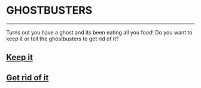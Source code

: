 # GHOSTBUSTERS
---
Turns out you have a ghost and its been eating all you food! Do you want to keep it or tell the ghostbusters to get rid of it?
## [Keep it](Keepit.md)
## [Get rid of it](Getridofit.md)